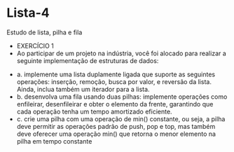 # Lista-4
Estudo de lista, pilha e fila

- EXERCÍCIO 1
- Ao participar de um projeto na indústria, você foi alocado para realizar a seguinte implementação de
estruturas de dados:
+ a. implemente uma lista duplamente ligada que suporte as seguintes operações: inserção, 
remoção, busca por valor, e reversão da lista. Ainda, inclua também um iterador para a lista.
+ b. desenvolva uma fila usando duas pilhas: implemente operações como enfileirar, desenfileirar 
e obter o elemento da frente, garantindo que cada operação tenha um tempo amortizado 
eficiente.
+ c. crie uma pilha com uma operação de min() constante, ou seja, a pilha deve permitir as 
operações padrão de push, pop e top, mas também deve oferecer uma operação min() que 
retorna o menor elemento na pilha em tempo constante
